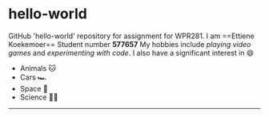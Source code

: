 # hello-world
GitHub 'hello-world' repository for assignment for WPR281.
I am ==Ettiene Koekemoer== Student number **577657**
My hobbies include *playing video games* and *experimenting with code*.
I also have a significant interest in 😄
- Animals 🐱
- Cars 🏎️
- Space 🌠
- Science 🧑‍🔬
---
